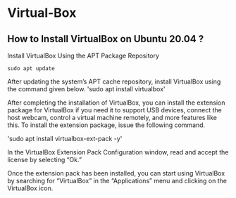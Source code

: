 # Virtual-Box
## How to Install VirtualBox on Ubuntu 20.04 ?

Install VirtualBox Using the APT Package Repository

```
sudo apt update 
```
After updating the system’s APT cache repository, install VirtualBox using the command given below.
'sudo apt install virtualbox'

After completing the installation of VirtualBox, you can install the extension package for VirtualBox if you need it to support USB devices, connect the host webcam, control a virtual machine remotely, and more features like this. To install the extension package, issue the following command.

'sudo apt install virtualbox-ext-pack -y'

In the VirtualBox Extension Pack Configuration window, read and accept the license by selecting “Ok.”

Once the extension pack has been installed, you can start using VirtualBox by searching for “VirtualBox” in the “Applications” menu and clicking on the VirtualBox icon.


